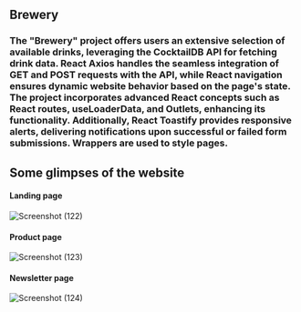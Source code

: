 ## Brewery

### The "Brewery" project offers users an extensive selection of available drinks, leveraging the CocktailDB API for fetching drink data. React Axios handles the seamless integration of GET and POST requests with the API, while React navigation ensures dynamic website behavior based on the page's state. The project incorporates advanced React concepts such as React routes, useLoaderData, and Outlets, enhancing its functionality. Additionally, React Toastify provides responsive alerts, delivering notifications upon successful or failed form submissions. Wrappers are used to style pages.

## Some glimpses of the website

#### Landing page

![Screenshot (122)](https://github.com/VVSD-Charan/Brewery/assets/105978561/b4c7b732-91f3-4db2-9cb0-777c8cbd2c16)


#### Product page

![Screenshot (123)](https://github.com/VVSD-Charan/Brewery/assets/105978561/61273089-f1ca-4fd1-b561-098bed6da66c)


#### Newsletter page

![Screenshot (124)](https://github.com/VVSD-Charan/Brewery/assets/105978561/6d61671f-985c-45c4-b971-2c96f16984bb)



